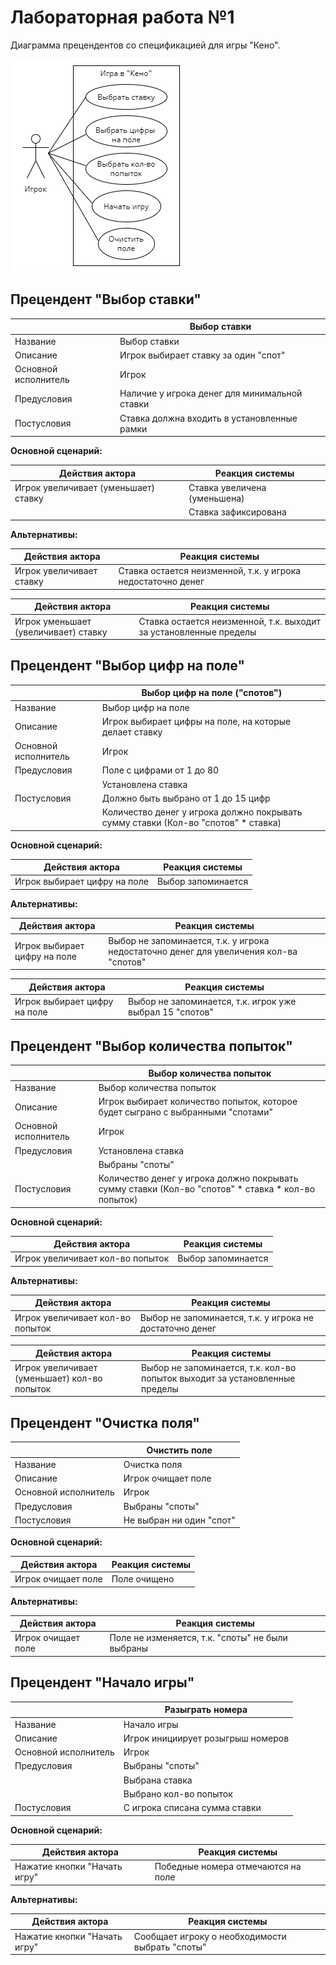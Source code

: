 # Лабораторная работа №1

Диаграмма прецендентов со спецификацией для игры "Кено".

![Диаграмма прецедентов](images/lab1.png)

## Прецендент "Выбор ставки"

| | Выбор ставки |
|---|---|
| Название | Выбор ставки |
| Описание | Игрок выбирает ставку за один "спот" |
| Основной исполнитель | Игрок |
| Предусловия | Наличие у игрока денег для минимальной ставки |
| Постусловия | Ставка должна входить в установленные рамки |

**Основной сценарий:**

| Действия актора | Реакция системы |
|---|---|
| Игрок увеличивает (уменьшает) ставку | Ставка увеличена (уменьшена) |
| | Ставка зафиксирована |

**Альтернативы:**

| Действия актора | Реакция системы |
|---|---|
| Игрок увеличивает ставку | Ставка остается неизменной, т.к. у игрока недостаточно денег |

| Действия актора | Реакция системы |
|---|---|
| Игрок уменьшает (увеличивает) ставку | Ставка остается неизменной, т.к. выходит за установленные пределы |

## Прецендент "Выбор цифр на поле"

| | Выбор цифр на поле ("спотов") |
|---|---|
| Название | Выбор цифр на поле |
| Описание | Игрок выбирает цифры на поле, на которые делает ставку |
| Основной исполнитель | Игрок |
| Предусловия | Поле с цифрами от 1 до 80 |
| | Установлена ставка |
| Постусловия | Должно быть выбрано от 1 до 15 цифр |
| | Количество денег у игрока должно покрывать сумму ставки (Кол-во "спотов" * ставка) |

**Основной сценарий:**

| Действия актора | Реакция системы |
|---|---|
| Игрок выбирает цифру на поле | Выбор запоминается |

**Альтернативы:**

| Действия актора | Реакция системы |
|---|---|
| Игрок выбирает цифру на поле | Выбор не запоминается, т.к. у игрока недостаточно денег для увеличения кол-ва "спотов" |

| Действия актора | Реакция системы |
|---|---|
| Игрок выбирает цифру на поле | Выбор не запоминается, т.к. игрок уже выбрал 15 "спотов" |

## Прецендент "Выбор количества попыток"

| | Выбор количества попыток |
|---|---|
| Название | Выбор количества попыток |
| Описание | Игрок выбирает количество попыток, которое будет сыграно с выбранными "спотами" |
| Основной исполнитель | Игрок |
| Предусловия | Установлена ставка |
| | Выбраны "споты" |
| Постусловия | Количество денег у игрока должно покрывать сумму ставки (Кол-во "спотов" * ставка * кол-во попыток) |

**Основной сценарий:**

| Действия актора | Реакция системы |
|---|---|
| Игрок увеличивает кол-во попыток | Выбор запоминается |

**Альтернативы:**

| Действия актора | Реакция системы |
|---|---|
| Игрок увеличивает кол-во попыток | Выбор не запоминается, т.к. у игрока не достаточно денег |

| Действия актора | Реакция системы |
|---|---|
| Игрок увеличивает (уменьшает) кол-во попыток | Выбор не запоминается, т.к. кол-во попыток выходит за установленные пределы |

## Прецендент "Очистка поля"

| | Очистить поле |
|---|---|
| Название | Очистка поля |
| Описание | Игрок очищает поле |
| Основной исполнитель | Игрок |
| Предусловия | Выбраны "споты" |
| Постусловия | Не выбран ни один "спот" |

**Основной сценарий:**

| Действия актора | Реакция системы |
|---|---|
| Игрок очищает поле | Поле очищено |

**Альтернативы:**

| Действия актора | Реакция системы |
|---|---|
| Игрок очищает поле | Поле не изменяется, т.к. "споты" не были выбраны |

## Прецендент "Начало игры"

| | Разыграть номера |
|---|---|
| Название | Начало игры |
| Описание | Игрок инициирует розыгрыш номеров |
| Основной исполнитель | Игрок |
| Предусловия | Выбраны "споты" |
|| Выбрана ставка |
|| Выбрано кол-во попыток |
| Постусловия | С игрока списана сумма ставки |

**Основной сценарий:**

| Действия актора | Реакция системы |
|---|---|
| Нажатие кнопки "Начать игру" | Победные номера отмечаются на поле |

**Альтернативы:**

| Действия актора | Реакция системы |
|---|---|
| Нажатие кнопки "Начать игру" | Сообщает игроку о необходимости выбрать "споты" |
